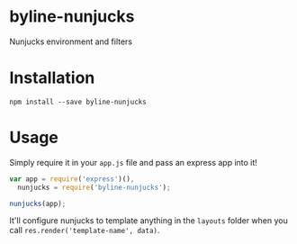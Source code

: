 # byline-nunjucks

Nunjucks environment and filters

# Installation

```
npm install --save byline-nunjucks
```

# Usage

Simply require it in your `app.js` file and pass an express app into it!

```js
var app = require('express')(),
  nunjucks = require('byline-nunjucks');

nunjucks(app);
```

It'll configure nunjucks to template anything in the `layouts` folder when you call `res.render('template-name', data)`.